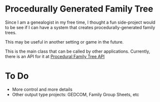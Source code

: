 # Procedurally Generated Family Tree

Since I am a genealogist in my free time, I thought a fun side-project would to be see if I can have a system that creates procedurally-generated family trees.

This may be useful in another setting or game in the future.

This is the main class that can be called by other applications. Currently, there is an API for it at [Procedural Family Tree API](https://github.com/brianjz/ProceduralFamilyTreeAPI)

# To Do
- More control and more details
- Other output type projects: GEDCOM, Family Group Sheets, etc